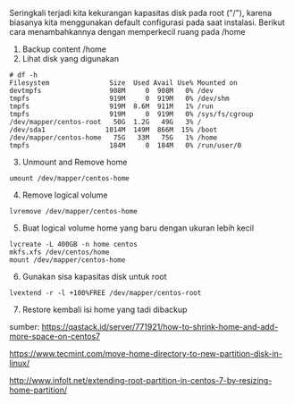 Seringkali terjadi kita kekurangan kapasitas disk pada root ("/"), karena biasanya kita menggunakan default configurasi pada saat instalasi. Berikut cara menambahkannya dengan memperkecil ruang pada /home

1. Backup content /home
2. Lihat disk yang digunakan
```
# df -h
Filesystem               Size  Used Avail Use% Mounted on
devtmpfs                 908M     0  908M   0% /dev
tmpfs                    919M     0  919M   0% /dev/shm
tmpfs                    919M  8.6M  911M   1% /run
tmpfs                    919M     0  919M   0% /sys/fs/cgroup
/dev/mapper/centos-root   50G  1.2G   49G   3% /
/dev/sda1               1014M  149M  866M  15% /boot
/dev/mapper/centos-home   75G   33M   75G   1% /home
tmpfs                    184M     0  184M   0% /run/user/0
```

3. Unmount and Remove home
```
umount /dev/mapper/centos-home
```
4. Remove logical volume
```
lvremove /dev/mapper/centos-home
```
5. Buat logical volume home yang baru dengan ukuran lebih kecil
```
lvcreate -L 400GB -n home centos
mkfs.xfs /dev/centos/home
mount /dev/mapper/centos-home
```
6. Gunakan sisa kapasitas disk untuk root 
```
lvextend -r -l +100%FREE /dev/mapper/centos-root
```
7. Restore kembali isi home yang tadi dibackup


sumber:
https://qastack.id/server/771921/how-to-shrink-home-and-add-more-space-on-centos7

https://www.tecmint.com/move-home-directory-to-new-partition-disk-in-linux/

http://www.infolt.net/extending-root-partition-in-centos-7-by-resizing-home-partition/

